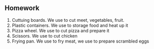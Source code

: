 ## Homework

1. Cuttuing boards. We use to cut meet, vegetables, fruit.
2. Plastic containers. We use to storage food and heat up it
3. Pizza wheel. We use to cut pizza and prepare it
4. Scissors. We use to cut chicken
5. Frying pan. We use to fry meat, we use to prepare scrambled eggs
 
